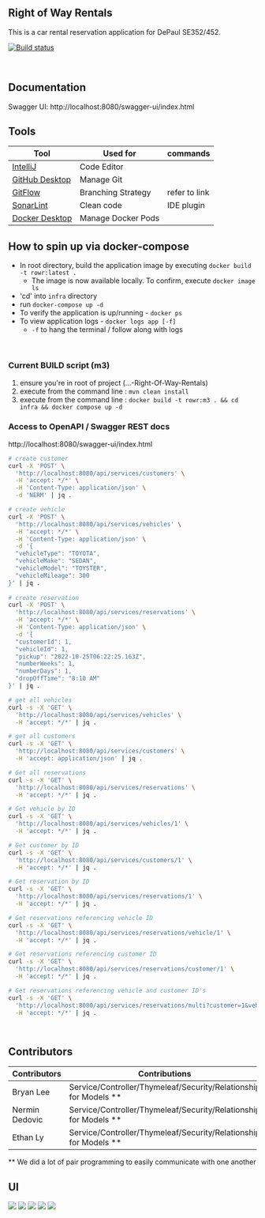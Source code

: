 ## Right of Way Rentals
This is a car rental reservation application for DePaul SE352/452.

[![Build status](https://badge.buildkite.com/5f6feaa90aee763d56023c744c858ffe0840c978e7bb593da1.svg)](https://buildkite.com/depaul-university/right-of-way-rentals-pipeline)

<br/>

## Documentation
Swagger UI: http://localhost:8080/swagger-ui/index.html


## Tools

| Tool                                                                                    | Used for           | commands      |
|-----------------------------------------------------------------------------------------|--------------------|---------------|
| [IntelliJ](https://www.jetbrains.com/idea/)                                             | Code Editor        |               |
| [GitHub Desktop](https://desktop.github.com/)                                           | Manage Git         |               |
| [GitFlow](https://www.atlassian.com/git/tutorials/comparing-workflows/gitflow-workflow) | Branching Strategy | refer to link |
| [SonarLint](https://www.sonarsource.com/products/sonarlint/)                            | Clean code         | IDE plugin    |
| [Docker Desktop](https://www.docker.com/products/docker-desktop/)                       | Manage Docker Pods |               |

## How to spin up via docker-compose
- In root directory, build the application image by executing `docker build -t rowr:latest .` 
  - The image is now available locally. To confirm, execute `docker image ls`
- 'cd' into `infra` directory
- run `docker-compose up -d`
- To verify the application is up/running - `docker ps` 
- To view application logs - `docker logs app [-f]`
  - `-f` to hang the terminal / follow along with logs

<br/>

### Current BUILD script (m3)
1. ensure you're in root of project (...-Right-Of-Way-Rentals)
2. execute from the command line : `mvn clean install`
3. execute from the command line : `docker build -t rowr:m3 . && cd infra && docker compose up -d`

### Access to OpenAPI / Swagger REST docs
http://localhost:8080/swagger-ui/index.html

```bash
# create customer
curl -X 'POST' \
  'http://localhost:8080/api/services/customers' \
  -H 'accept: */*' \
  -H 'Content-Type: application/json' \
  -d 'NERM' | jq . 

# create vehicle
curl -X 'POST' \
  'http://localhost:8080/api/services/vehicles' \
  -H 'accept: */*' \
  -H 'Content-Type: application/json' \
  -d '{
  "vehicleType": "TOYOTA",
  "vehicleMake": "SEDAN",
  "vehicleModel": "TOYSTER",
  "vehicleMileage": 300
}' | jq . 
  
# create reservation  
curl -X 'POST' \
  'http://localhost:8080/api/services/reservations' \
  -H 'accept: */*' \
  -H 'Content-Type: application/json' \
  -d '{
  "customerId": 1,
  "vehicleId": 1,
  "pickup": "2022-10-25T06:22:25.163Z",
  "numberWeeks": 1,
  "numberDays": 1,
  "dropOffTime": "8:10 AM"
}' | jq .

# get all vehicles
curl -s -X 'GET' \
  'http://localhost:8080/api/services/vehicles' \
  -H 'accept: */*' | jq .

# get all customers
curl -s -X 'GET' \
  'http://localhost:8080/api/services/customers' \
  -H 'accept: application/json' | jq . 

# Get all reservations 
curl -s -X 'GET' \
  'http://localhost:8080/api/services/reservations' \
  -H 'accept: */*' | jq .

# Get vehicle by ID 
curl -s -X 'GET' \
  'http://localhost:8080/api/services/vehicles/1' \
  -H 'accept: */*' | jq . 

# Get customer by ID 
curl -s -X 'GET' \
  'http://localhost:8080/api/services/customers/1' \
  -H 'accept: */*' | jq .

# Get reservation by ID 
curl -s -X 'GET' \
  'http://localhost:8080/api/services/reservations/1' \
  -H 'accept: */*' | jq .

# Get reservations referencing vehicle ID
curl -s -X 'GET' \
  'http://localhost:8080/api/services/reservations/vehicle/1' \
  -H 'accept: */*' | jq .

# Get reservations referencing customer ID
curl -s -X 'GET' \
  'http://localhost:8080/api/services/reservations/customer/1' \
  -H 'accept: */*' | jq .

# Get reservations referencing vehicle and customer ID's
curl -s -X 'GET' \
  'http://localhost:8080/api/services/reservations/multi?customer=1&vehicle=1' \
  -H 'accept: */*' | jq . 

  
```

## Contributors

| Contributors   | Contributions                                                 |
|----------------|----------------------------------------------------------------------------|
| Bryan Lee      | Service/Controller/Thymeleaf/Security/Relationship for Models **             |
| Nermin Dedovic | Service/Controller/Thymeleaf/Security/Relationship for Models **             |               
| Ethan Ly       | Service/Controller/Thymeleaf/Security/Relationship for Models **             | 

** We did a lot of pair programming to easily communicate with one another



## UI
![](imgs/001_login_page.png)
![](imgs/002_home_page.png)
![](imgs/003_customer_view_vehicles.png)
![](imgs/004_view_my_reservations.png)
![](imgs/005_reserve_vehicle_form_view.png)